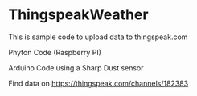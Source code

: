 # ThingspeakWeather
This is sample code to upload data to thingspeak.com

Phyton Code (Raspberry PI)
 
Arduino Code using a Sharp Dust sensor
 
Find data on https://thingspeak.com/channels/182383
